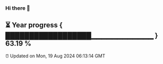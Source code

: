 ### Hi there 👋
⏳ Year progress { ██████████████████▁▁▁▁▁▁▁▁▁▁▁▁ } 63.19 %
---
⏰ Updated on Mon, 19 Aug 2024 06:13:14 GMT

